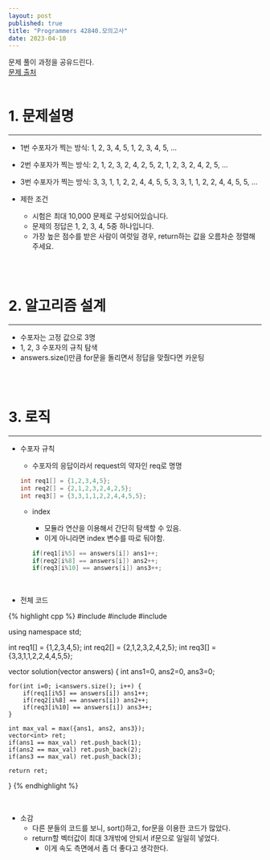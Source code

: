 ```yaml
---
layout: post
published: true
title: "Programmers 42840.모의고사"
date: 2023-04-10
---
```



문제 풀이 과정을 공유드린다. <br/>
[문제 출처](https://school.programmers.co.kr/learn/courses/30/lessons/42840) <br/><br/>

# 1. 문제설명
<hr>

- 1번 수포자가 찍는 방식: 1, 2, 3, 4, 5, 1, 2, 3, 4, 5, ...
- 2번 수포자가 찍는 방식: 2, 1, 2, 3, 2, 4, 2, 5, 2, 1, 2, 3, 2, 4, 2, 5, ...
- 3번 수포자가 찍는 방식: 3, 3, 1, 1, 2, 2, 4, 4, 5, 5, 3, 3, 1, 1, 2, 2, 4, 4, 5, 5, ...

- 제한 조건
  - 시험은 최대 10,000 문제로 구성되어있습니다.
  - 문제의 정답은 1, 2, 3, 4, 5중 하나입니다.
  - 가장 높은 점수를 받은 사람이 여럿일 경우, return하는 값을 오름차순 정렬해주세요.

<br/><br/>

# 2. 알고리즘 설계
<hr>

- 수포자는 고정 값으로 3명
- 1, 2, 3 수포자의 규칙 탐색
- answers.size()만큼 for문을 돌리면서 정답을 맞췄다면 카운팅

<br/><br/>

# 3. 로직
<hr>

- 수포자 규칙
  - 수포자의 응답이라서 request의 약자인 req로 명명

  ```cpp
  int req1[] = {1,2,3,4,5};
  int req2[] = {2,1,2,3,2,4,2,5};
  int req3[] = {3,3,1,1,2,2,4,4,5,5};
  ```

  - index
    - 모듈라 연산을 이용해서 간단히 탐색할 수 있음.
	- 이게 아니라면 index 변수를 따로 둬야함.
  
  	```cpp
  	if(req1[i%5] == answers[i]) ans1++;
  	if(req2[i%8] == answers[i]) ans2++;
  	if(req3[i%10] == answers[i]) ans3++;
  	```

<br/>

- 전체 코드

{% highlight cpp %}
#include <string>
#include <vector>
#include <algorithm>

using namespace std;

int req1[] = {1,2,3,4,5};
int req2[] = {2,1,2,3,2,4,2,5};
int req3[] = {3,3,1,1,2,2,4,4,5,5};

vector<int> solution(vector<int> answers) {
    int ans1=0, ans2=0, ans3=0;
    
    for(int i=0; i<answers.size(); i++) {
        if(req1[i%5] == answers[i]) ans1++;
        if(req2[i%8] == answers[i]) ans2++;
        if(req3[i%10] == answers[i]) ans3++;
    }
    
    int max_val = max({ans1, ans2, ans3});
    vector<int> ret;
    if(ans1 == max_val) ret.push_back(1);
    if(ans2 == max_val) ret.push_back(2);
    if(ans3 == max_val) ret.push_back(3);
    
    return ret;
}
{% endhighlight %}

<br/>


- 소감
  - 다른 분들의 코드를 보니, sort()하고, for문을 이용한 코드가 많았다.
  - return할 벡터값이 최대 3개밖에 안되서 if문으로 일일히 넣었다.
    - 이게 속도 측면에서 좀 더 좋다고 생각한다.